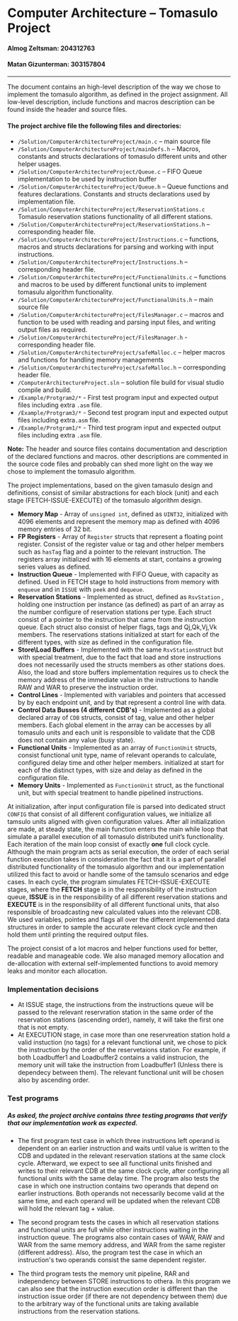 # Computer Architecture – Tomasulo Project
#### Almog Zeltsman: 204312763
#### Matan Gizunterman: 303157804
_____
The document contains an high-level description of the way we chose to implement the tomasulo algorithm, as defined in the project assignment.
All low-level description, include functions and macros description can be found inside the header and source files.


#### The project archive file the following files and directories:
- 	`/Solution/ComputerArchitectureProject/main.c` – main source file 
- 	`/Solution/ComputerArchitectureProject/mainDefs.h` – Macros, constants and structs declarations of tomasulo different units and other helper usages.
-	`/Solution/ComputerArchitectureProject/Queue.c` – FIFO Queue implementation to be used by instruction buffer 
-	`/Solution/ComputerArchitectureProject/Queue.h` –  Queue functions and features declarations. Constants and structs declarations used by implementation file.
-	`/Solution/ComputerArchitectureProject/ReservationStations.c`  Tomasulo reservation stations functionality of all different stations.
-	`/Solution/ComputerArchitectureProject/ReservationStations.h` – corresponding header file.  
-	`/Solution/ComputerArchitectureProject/Instructions.c` – functions, macros and structs declarations for parsing and working with input instructions.
-	`/Solution/ComputerArchitectureProject/Instructions.h` – corresponding header file.
-	`/Solution/ComputerArchitectureProject/FunctionalUnits.c` – functions and macros to be used by different functional units to implement tomasulu algorithm functionality. 
-	`/Solution/ComputerArchitectureProject/FunctionalUnits.h` – main source file 
-	`/Solution/ComputerArchitectureProject/FilesManager.c` – macros and function to be used with reading and parsing input files, and writing output files as required.
-	`/Solution/ComputerArchitectureProject/FilesManager.h` - corresponding header file. 
-	`/Solution/ComputerArchitectureProject/safeMalloc.c` – helper macros and functions for handling memory managements
-	`/Solution/ComputerArchitectureProject/safeMalloc.h` –  corresponding header file. 
-	`/ComputerArchitectureProject.sln` – solution file build for visual studio compile and build.
-	`/Example/Protgram2/*` - First test program input and expected output files including extra `.asm` file.
-	`/Example/Protgram3/*` - Second test program input and expected output files including extra`.asm` file.
-	`/Example/Protgram1/*` - Third test program input and expected output files including extra `.asm` file.

**Note:** The header and source files contains documentation and description of the declared functions and macros. other descriptions are commented in the source code files and probably can shed more light on the way we chose to implement the tomasulo algorithm.

The project implementations, based on the given tamasulo design and definitions, consist of similar abstractions for each block (unit) and each stage (FETCH-ISSUE-EXECUTE) of the tomasulo algorithm design.

- **Memory Map**  - Array of `unsigned int`, defined as `UINT32`, initialized with 4096 elements and represent the memory map as defined with 4096 memory entries of 32 bit.
- **FP Registers** - Array of `Register` structs that represent a floating point register. Consist of the register value or tag and other helper members such as `hasTag` flag and a pointer to the relevant instruction. The registers array initialized with 16 elements at start, contains a growing series values as defined. 
- **Instruction Queue** - Implemented with FIFO Queue, with capacity as defined. Used in FETCH stage to hold instructions from memory with `enqueue` and in `ISSUE` with `peek` and `dequeue`.
- **Reservation Stations** - Implemented as struct, defined as `RsvStation` , holding one instruction per instance (as defined) as part of an array as the number configure of reservation stations per type. Each struct consist of a pointer to the instruction that came from the instruction queue. Each struct also consist of helper flags, tags and Qj,Qk,Vj,Vk members. The reservations stations initialized at start for each of the different types, with size as defined in the configuration file. 
- **Store\Load Buffers** -  Implemented with the same `RsvStation`struct but with special treatment, due to the fact that load and store instructions does not necessarily used the structs members as other stations does. Also, the load and store buffers implementation requires us to check the memory address of the immediate value in the instructions to handle RAW and WAR to preserve the instruction order.
- **Control Lines** - Implemented with variables and pointers that accessed by by each endpoint unit, and by that represent a control line with data. 
- **Control Data Busses (4 different CDB's)** - Implemented as a global declared array of `CDB` structs, consist of tag, value and other helper members. Each global element in the array can be accesses by all tomasulo units and each unit is responsible to validate that the CDB does not contain any value (busy state). 
- **Functional Units** -  Implemented as an array of `FunctionUnit` structs, consist functional unit type, name  of relevant operands to calculate, configured delay time and other helper members. initialized at start for each of the distinct types, with size and delay as defined in the configuration file.
- **Memory Units**  - 
Implemented as `FunctionUnit` struct, as the functional unit, but with special treatment to handle pipelined instructions.

At initialization, after input configuration file is parsed into dedicated struct `CONFIG` that consist of all different configuration values, we initialize all tamsulo units aligned with given configuration values.
After all initialization are made, at steady state, the main function enters the main while loop that simulate a parallel execution of all tomasulo distributed unit’s functionality. Each iteration of the main loop consist of exactly **one** full clock cycle.
Although the main program acts as serial execution, the order of each serial function execution takes in consideration the fact that it is a part of parallel distributed functionality of the tomasulo algorithm and our implementation utilized this fact to avoid or handle some of the tamsulo scenarios and edge cases.
In each cycle, the program simulates FETCH-ISSUE-EXECUTE stages, where the **FETCH** stage is in the responsibility of the instruction queue, **ISSUE** is in the responsibility of all different reservation stations and **EXECUTE** is in the responsibility of all different functional units, that also responsible of broadcasting new calculated values into the relevant CDB.
We used variables, pointes and flags all over the different implemented data structures in order to sample the accurate relevant clock cycle and then hold them until printing the required output files.

The project consist of a lot macros and helper functions used for better, readable and manageable code.
We also managed memory allocation and de-allocation with external self-implemented functions to avoid memory leaks and monitor each allocation.

### Implementation decisions
- At ISSUE stage, the instructions from the instructions queue will be passed to the relevant reservration station in the same order of the reservation stations (ascending order), namely, it will take the first one that is not empty.
- At EXECUTION stage, in case more than one reservreation station hold a valid instuction (no tags) for a relevant functional unit, we chose to pick the instruction by the order of the reservetaions station. For example, if both Loadbuffer1 and Loadbuffer2 contains a valid instrucion, the memory unit will take the instruction from Loadbuffer1 (Unless there is dependecy between them). The relevant functional unit will be chosen also by ascending order.

### Test programs

##### As asked, the project archive contains three testing programs that verify that our implementation work as expected.

- The first program test case in which three instructions left operand is dependent on an earlier instruction and waits until value is written to the CDB and updated in the relevant reservation stations at the same clock cycle. Afterward, we expect to see all functional units finished and writes to their relevant CDB at the same clock cycle, after configuring all functional units with the same delay time.
The program also tests the case in which one instruction contains two operands that depend on earlier instructions. Both operands not necessarily become valid at the same time,  and each operand will be updated when the relevant CDB will hold the relevant tag + value.
- The second program tests the cases in which all reservation stations and functional units are full while other instructions waiting in the instruction queue. 
The programs also contain cases of WAW, RAW and WAR from the same memory address, and WAR from the same register (different address).
Also, the program test the case in which an instruction's two operands consist the same dependent register. 

- The third program tests the memory unit pipeline, RAR and independency between STORE instructions to othera.
In this program we can also see that the instruction execution order is different than the instruction issue order (if there are not dependency between them) due to the arbitrary way of the functional units are taking available instructions from the reservation stations.



  

